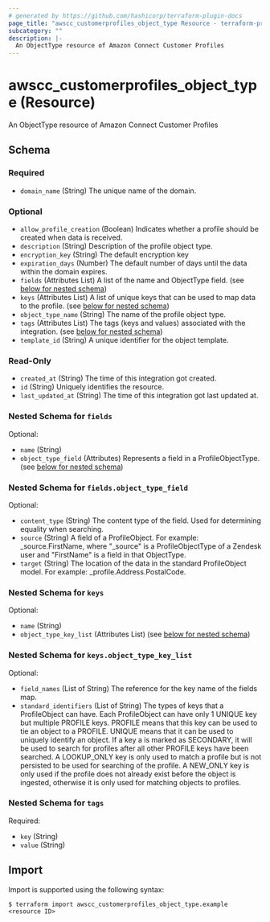 ```yaml
---
# generated by https://github.com/hashicorp/terraform-plugin-docs
page_title: "awscc_customerprofiles_object_type Resource - terraform-provider-awscc"
subcategory: ""
description: |-
  An ObjectType resource of Amazon Connect Customer Profiles
---
```


# awscc_customerprofiles_object_type (Resource)

An ObjectType resource of Amazon Connect Customer Profiles



<!-- schema generated by tfplugindocs -->
## Schema

### Required

- `domain_name` (String) The unique name of the domain.

### Optional

- `allow_profile_creation` (Boolean) Indicates whether a profile should be created when data is received.
- `description` (String) Description of the profile object type.
- `encryption_key` (String) The default encryption key
- `expiration_days` (Number) The default number of days until the data within the domain expires.
- `fields` (Attributes List) A list of the name and ObjectType field. (see [below for nested schema](#nestedatt--fields))
- `keys` (Attributes List) A list of unique keys that can be used to map data to the profile. (see [below for nested schema](#nestedatt--keys))
- `object_type_name` (String) The name of the profile object type.
- `tags` (Attributes List) The tags (keys and values) associated with the integration. (see [below for nested schema](#nestedatt--tags))
- `template_id` (String) A unique identifier for the object template.

### Read-Only

- `created_at` (String) The time of this integration got created.
- `id` (String) Uniquely identifies the resource.
- `last_updated_at` (String) The time of this integration got last updated at.

<a id="nestedatt--fields"></a>
### Nested Schema for `fields`

Optional:

- `name` (String)
- `object_type_field` (Attributes) Represents a field in a ProfileObjectType. (see [below for nested schema](#nestedatt--fields--object_type_field))

<a id="nestedatt--fields--object_type_field"></a>
### Nested Schema for `fields.object_type_field`

Optional:

- `content_type` (String) The content type of the field. Used for determining equality when searching.
- `source` (String) A field of a ProfileObject. For example: _source.FirstName, where "_source" is a ProfileObjectType of a Zendesk user and "FirstName" is a field in that ObjectType.
- `target` (String) The location of the data in the standard ProfileObject model. For example: _profile.Address.PostalCode.



<a id="nestedatt--keys"></a>
### Nested Schema for `keys`

Optional:

- `name` (String)
- `object_type_key_list` (Attributes List) (see [below for nested schema](#nestedatt--keys--object_type_key_list))

<a id="nestedatt--keys--object_type_key_list"></a>
### Nested Schema for `keys.object_type_key_list`

Optional:

- `field_names` (List of String) The reference for the key name of the fields map.
- `standard_identifiers` (List of String) The types of keys that a ProfileObject can have. Each ProfileObject can have only 1 UNIQUE key but multiple PROFILE keys. PROFILE means that this key can be used to tie an object to a PROFILE. UNIQUE means that it can be used to uniquely identify an object. If a key a is marked as SECONDARY, it will be used to search for profiles after all other PROFILE keys have been searched. A LOOKUP_ONLY key is only used to match a profile but is not persisted to be used for searching of the profile. A NEW_ONLY key is only used if the profile does not already exist before the object is ingested, otherwise it is only used for matching objects to profiles.



<a id="nestedatt--tags"></a>
### Nested Schema for `tags`

Required:

- `key` (String)
- `value` (String)

## Import

Import is supported using the following syntax:

```shell
$ terraform import awscc_customerprofiles_object_type.example <resource ID>
```
